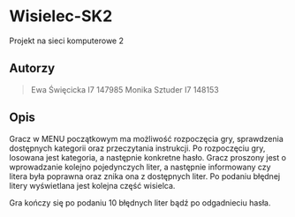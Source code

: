 # Wisielec-SK2
Projekt na sieci komputerowe 2 
## Autorzy
> Ewa Święcicka I7 147985 
> Monika Sztuder I7 148153
## Opis
Gracz w MENU początkowym ma możliwość rozpoczęcia gry, sprawdzenia dostępnych kategorii oraz przeczytania instrukcji.
Po rozpoczęciu gry, losowana jest kategoria, a następnie konkretne hasło. Gracz proszony jest o wprowadzanie kolejno pojedynczych liter, a następnie informowany czy litera była poprawna oraz znika ona z dostępnych liter. Po podaniu błędnej litery wyświetlana jest kolejna część wisielca.

Gra kończy się po podaniu 10 błędnych liter bądź po odgadnieciu hasła.
